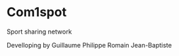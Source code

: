 # Com1spot
Sport sharing network

Develloping by Guillaume
               Philippe
               Romain
               Jean-Baptiste
